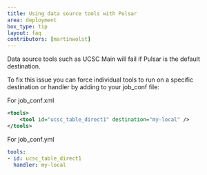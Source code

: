 ```yaml
---
title: Using data source tools with Pulsar
area: deployment
box_type: tip
layout: faq
contributors: [martinwolst]
---
```


Data source tools such as UCSC Main will fail if Pulsar is the default destination.

To fix this issue you can force individual tools to run on a specific destination or handler by adding to your job_conf file:

For job_conf.xml
```xml
<tools>
    <tool id="ucsc_table_direct1" destination="my-local" />
</tools>
```
For job_conf.yml
```yml
tools:
- id: ucsc_table_direct1
  handler: my-local
```
